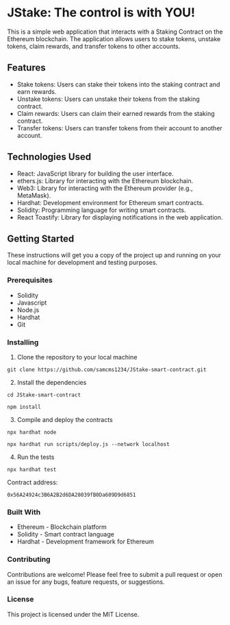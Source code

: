 # JStake: The control is with YOU!

This is a simple web application that interacts with a Staking Contract on the Ethereum blockchain. The application allows users to stake tokens, unstake tokens, claim rewards, and transfer tokens to other accounts.

## Features

- Stake tokens: Users can stake their tokens into the staking contract and earn rewards.
- Unstake tokens: Users can unstake their tokens from the staking contract.
- Claim rewards: Users can claim their earned rewards from the staking contract.
- Transfer tokens: Users can transfer tokens from their account to another account.

## Technologies Used

- React: JavaScript library for building the user interface.
- ethers.js: Library for interacting with the Ethereum blockchain.
- Web3: Library for interacting with the Ethereum provider (e.g., MetaMask).
- Hardhat: Development environment for Ethereum smart contracts.
- Solidity: Programming language for writing smart contracts.
- React Toastify: Library for displaying notifications in the web application.

## Getting Started

These instructions will get you a copy of the project up and running on your local machine for development and testing purposes.

### Prerequisites

- Solidity
- Javascript
- Node.js
- Hardhat
- Git

### Installing

1. Clone the repository to your local machine

```shell
git clone https://github.com/samcms1234/JStake-smart-contract.git
```

2. Install the dependencies

```shell
cd JStake-smart-contract
```
```shell
npm install
```

3. Compile and deploy the contracts

```shell
npx hardhat node
```

```shell
npx hardhat run scripts/deploy.js --network localhost
```

4. Run the tests

```shell
npx hardhat test
```


Contract address:
 ```shell
 0x56A24924c3B6A2B2d6DA28039fB0Da609D9d6851
 ```
### Built With

- Ethereum - Blockchain platform
- Solidity - Smart contract language
- Hardhat - Development framework for Ethereum

### Contributing

Contributions are welcome! Please feel free to submit a pull request or open an issue for any bugs, feature requests, or suggestions.

### License

This project is licensed under the MIT License.